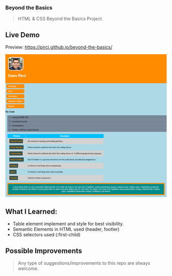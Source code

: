 ### Beyond the Basics

> HTML & CSS Beyond the Basics Project.
## Live Demo

Preview: https://pirci.github.io/beyond-the-basics/

<img target="_blank" width="1679" alt="Beyond the Basics website mainpage" src="/img/screencapture-pirci-github-io-beyond-the-basics-2021-06-29-18_01_05.png">

## What I Learned:

- Table element implement and style for best visibility.
- Semantic Elements in HTML used (header, footler)
- CSS selectors used (:first-child)

## Possible Improvements

> Any type of suggestions/improvements to this repo are always welcome.
